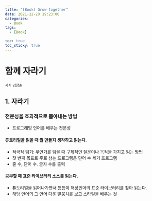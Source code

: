 ```yaml
---
title: "[Book] Grow together"
date: 2021-12-20 19:23:00
categories:
  - Book
tags:
  - [Book]

toc: true
toc_sticky: true
---
```


# 함께 자라기

<small>저자 김창준</small>

## 1. 자라기

### 전문성을 효과적으로 뽑아내는 방법

- 프로그래밍 언어를 배우는 전문성

#### 튜토리얼을 읽을 때 뭘 만들지 생각하고 읽는다.

- 적극적 읽기: 무언가를 읽을 때 구체적인 질문이나 목적을 가지고 읽는 방법
- 첫 번째 목표로 주로 삼는 프로그램은 단어 수 세기 프로그램
- 줄 수, 단어 수, 글자 수를 출력

#### 공부할 때 표준 라이브러리 소스를 읽는다.

- 튜토리얼을 읽어나가면서 틈틈이 해당언어의 표준 라이브러리를 찾아 읽는다.
- 해당 언어의 그 언어 다운 말뭉치를 보고 스타일을 배우는 것
